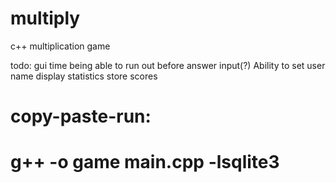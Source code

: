 # multiply
c++ multiplication game

todo:
gui
time being able to run out before answer input(?)
Ability to set user name
display statistics
store scores

# copy-paste-run:
# g++ -o game main.cpp -lsqlite3

